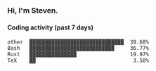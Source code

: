 ### Hi, I'm Steven.

#### Coding activity (past 7 days)
```
other  ▓▓▓▓▓▓▓▓▓▓▓▓▓▓▓▓▓▓▓▓▓▓▓▓▓▓▓▓▓▓  39.68%
Bash   ▓▓▓▓▓▓▓▓▓▓▓▓▓▓▓▓▓▓▓▓▓▓▓▓▓▓▓     36.77%
Rust   ▓▓▓▓▓▓▓▓▓▓▓▓▓▓▓                 19.97%
TeX    ▓▓                               3.58%
```
